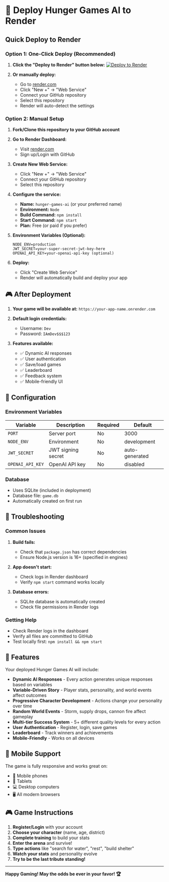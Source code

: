 # 🚀 Deploy Hunger Games AI to Render

## Quick Deploy to Render

### Option 1: One-Click Deploy (Recommended)

1. **Click the "Deploy to Render" button below:**
   [![Deploy to Render](https://render.com/images/deploy-to-render-button.svg)](https://render.com/deploy/schema-new?template=https://github.com/yourusername/hunger-games-ai)

2. **Or manually deploy:**
   - Go to [render.com](https://render.com)
   - Click "New +" → "Web Service"
   - Connect your GitHub repository
   - Select this repository
   - Render will auto-detect the settings

### Option 2: Manual Setup

1. **Fork/Clone this repository to your GitHub account**

2. **Go to Render Dashboard:**
   - Visit [render.com](https://render.com)
   - Sign up/Login with GitHub

3. **Create New Web Service:**
   - Click "New +" → "Web Service"
   - Connect your GitHub repository
   - Select this repository

4. **Configure the service:**
   - **Name:** `hunger-games-ai` (or your preferred name)
   - **Environment:** `Node`
   - **Build Command:** `npm install`
   - **Start Command:** `npm start`
   - **Plan:** Free (or paid if you prefer)

5. **Environment Variables (Optional):**
   ```
   NODE_ENV=production
   JWT_SECRET=your-super-secret-jwt-key-here
   OPENAI_API_KEY=your-openai-api-key (optional)
   ```

6. **Deploy:**
   - Click "Create Web Service"
   - Render will automatically build and deploy your app

## 🎮 After Deployment

1. **Your game will be available at:** `https://your-app-name.onrender.com`

2. **Default login credentials:**
   - Username: `Dev`
   - Password: `IAmDev$$$123`

3. **Features available:**
   - ✅ Dynamic AI responses
   - ✅ User authentication
   - ✅ Save/load games
   - ✅ Leaderboard
   - ✅ Feedback system
   - ✅ Mobile-friendly UI

## 🔧 Configuration

### Environment Variables

| Variable | Description | Required | Default |
|----------|-------------|----------|---------|
| `PORT` | Server port | No | 3000 |
| `NODE_ENV` | Environment | No | development |
| `JWT_SECRET` | JWT signing secret | No | auto-generated |
| `OPENAI_API_KEY` | OpenAI API key | No | disabled |

### Database

- Uses SQLite (included in deployment)
- Database file: `game.db`
- Automatically created on first run

## 🐛 Troubleshooting

### Common Issues

1. **Build fails:**
   - Check that `package.json` has correct dependencies
   - Ensure Node.js version is 16+ (specified in engines)

2. **App doesn't start:**
   - Check logs in Render dashboard
   - Verify `npm start` command works locally

3. **Database errors:**
   - SQLite database is automatically created
   - Check file permissions in Render logs

### Getting Help

- Check Render logs in the dashboard
- Verify all files are committed to GitHub
- Test locally first: `npm install && npm start`

## 🎯 Features

Your deployed Hunger Games AI will include:

- **Dynamic AI Responses** - Every action generates unique responses based on variables
- **Variable-Driven Story** - Player stats, personality, and world events affect outcomes
- **Progressive Character Development** - Actions change your personality over time
- **Random World Events** - Storm, supply drops, cannon fire affect gameplay
- **Multi-tier Success System** - 5+ different quality levels for every action
- **User Authentication** - Register, login, save games
- **Leaderboard** - Track winners and achievements
- **Mobile-Friendly** - Works on all devices

## 📱 Mobile Support

The game is fully responsive and works great on:
- 📱 Mobile phones
- 📱 Tablets  
- 💻 Desktop computers
- 🖥️ All modern browsers

## 🎮 Game Instructions

1. **Register/Login** with your account
2. **Choose your character** (name, age, district)
3. **Complete training** to build your stats
4. **Enter the arena** and survive!
5. **Type actions** like "search for water", "rest", "build shelter"
6. **Watch your stats** and personality evolve
7. **Try to be the last tribute standing!**

---

**Happy Gaming! May the odds be ever in your favor! 🏆** 